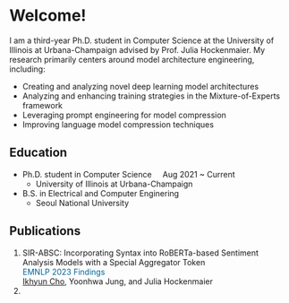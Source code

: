 <style>
r { color: Red }
o { color: Orange }
g { color: Green }
c { color: Cyan }
b { color: Blue }
customb { color: #006699 }
</style>

# Welcome!
I am a third-year Ph.D. student in Computer Science at the University of Illinois at Urbana-Champaign advised by Prof. Julia Hockenmaier. My research primarily centers around model architecture engineering, including: 
- Creating and analyzing novel deep learning model architectures
- Analyzing and enhancing training strategies in the Mixture-of-Experts framework
- Leveraging prompt engineering for model compression
- Improving language model compression techniques

## Education
- Ph.D. student in Computer Science &nbsp;&nbsp;&nbsp; Aug 2021 ~ Current
  - University of Illinois at Urbana-Champaign								       		
- B.S. in Electrical and Computer Enginering  
  - Seoul National University



## Publications
1. SIR-ABSC: Incorporating Syntax into RoBERTa-based Sentiment Analysis Models with a Special Aggregator Token<br> <customb>EMNLP 2023 Findings</customb> <br><u>Ikhyun Cho</u>, Yoonhwa Jung, and Julia Hockenmaier
2. 

